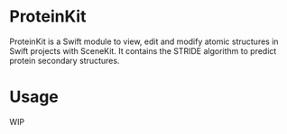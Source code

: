 # ProteinKit

ProteinKit is a Swift module to view, edit and modify atomic structures in Swift projects with SceneKit. It contains the STRIDE algorithm to predict protein secondary structures.

# Usage

WIP
